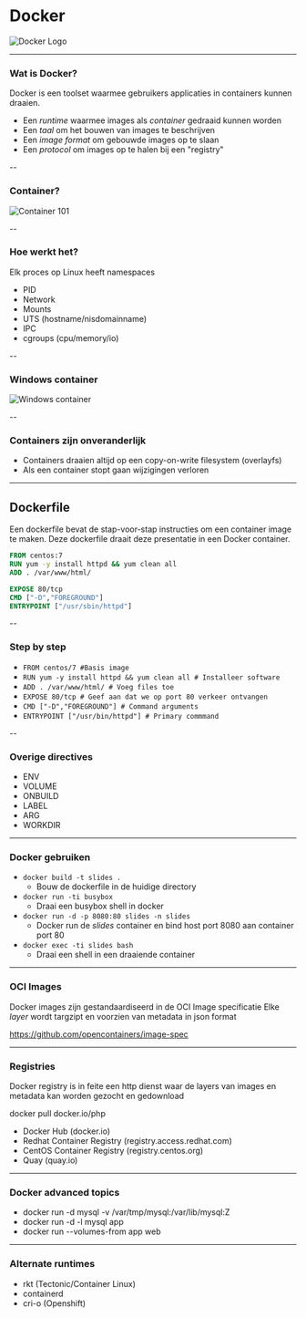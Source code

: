 # Docker

![Docker Logo](images/docker-tile.svg) <!-- {_ height="40%" width="40% style="border-width: 0;"  } -->

---

### Wat is Docker?

Docker is een toolset waarmee gebruikers applicaties in containers kunnen draaien.
* Een _runtime_ waarmee images als _container_ gedraaid kunnen worden
* Een _taal_ om het bouwen van images te beschrijven
* Een _image format_ om gebouwde images op te slaan
* Een _protocol_ om images op te halen bij een "registry"

--

### Container?

![Container 101](images/containers-101.png) <!-- {_ style="background-color: white;" } -->

--

### Hoe werkt het?

Elk proces op Linux heeft namespaces

* PID <!-- {_ class="fragment"} -->
* Network  <!-- {_ class="fragment"} -->
* Mounts  <!-- {_ class="fragment"} -->
* UTS (hostname/nisdomainname)  <!-- {_ class="fragment"} -->
* IPC  <!-- {_ class="fragment"} -->
* cgroups (cpu/memory/io)  <!-- {_ class="fragment"} -->

--

### Windows container

![Windows container](images/containerfund.png) <!-- {_ style="background-color: white;" } -->

--

### Containers zijn onveranderlijk

* Containers draaien altijd op een copy-on-write filesystem (overlayfs)
* Als een container stopt gaan wijzigingen verloren

---

## Dockerfile

Een dockerfile bevat de stap-voor-stap instructies om een container image te maken.
Deze dockerfile draait deze presentatie in een Docker container.
```dockerfile
FROM centos:7
RUN yum -y install httpd && yum clean all
ADD . /var/www/html/

EXPOSE 80/tcp
CMD ["-D","FOREGROUND"]
ENTRYPOINT ["/usr/sbin/httpd"] 
```

--

### Step by step
* `FROM centos/7 #Basis image` <!-- {_ class="fragment"} -->
* `RUN yum -y install httpd && yum clean all # Installeer software` <!-- {_ class="fragment"} -->
* `ADD . /var/www/html/ # Voeg files toe` <!-- {_ class="fragment"} -->
* `EXPOSE 80/tcp # Geef aan dat we op port 80 verkeer ontvangen` <!-- {_ class="fragment"} -->
* `CMD ["-D","FOREGROUND"] # Command arguments` <!-- {_ class="fragment"} -->
* `ENTRYPOINT ["/usr/bin/httpd"] # Primary commmand` <!-- {_ class="fragment"} -->


--

### Overige directives

* ENV <!-- {_ class="fragment"} -->
* VOLUME <!-- {_ class="fragment"} -->
* ONBUILD <!-- {_ class="fragment"} -->
* LABEL <!-- {_ class="fragment"} -->
* ARG <!-- {_ class="fragment"} -->
* WORKDIR <!-- {_ class="fragment"} -->

---

### Docker gebruiken

* `docker build -t slides .` 
  * Bouw de dockerfile in de huidige directory
* `docker run -ti busybox`
  * Draai een busybox shell in docker
* `docker run -d -p 8080:80 slides -n slides`
  * Docker run de _slides_ container en bind host port 8080 aan container port 80
* `docker exec -ti slides bash` 
  * Draai een shell in een draaiende container 

---

### OCI Images

Docker images zijn gestandaardiseerd in de OCI Image specificatie
Elke _layer_ wordt targzipt en voorzien van metadata in json format

https://github.com/opencontainers/image-spec

---

### Registries

Docker registry is in feite een http dienst waar de layers van images en metadata kan worden gezocht en gedownload

docker pull docker.io/php

* Docker Hub (docker.io)
* Redhat Container Registry (registry.access.redhat.com)
* CentOS Container Registry (registry.centos.org)
* Quay (quay.io)

---

### Docker advanced topics

* docker run -d mysql -v /var/tmp/mysql:/var/lib/mysql:Z
* docker run -d -l mysql app 
* docker run --volumes-from app web

---

### Alternate runtimes

* rkt (Tectonic/Container Linux)
* containerd
* cri-o (Openshift)
